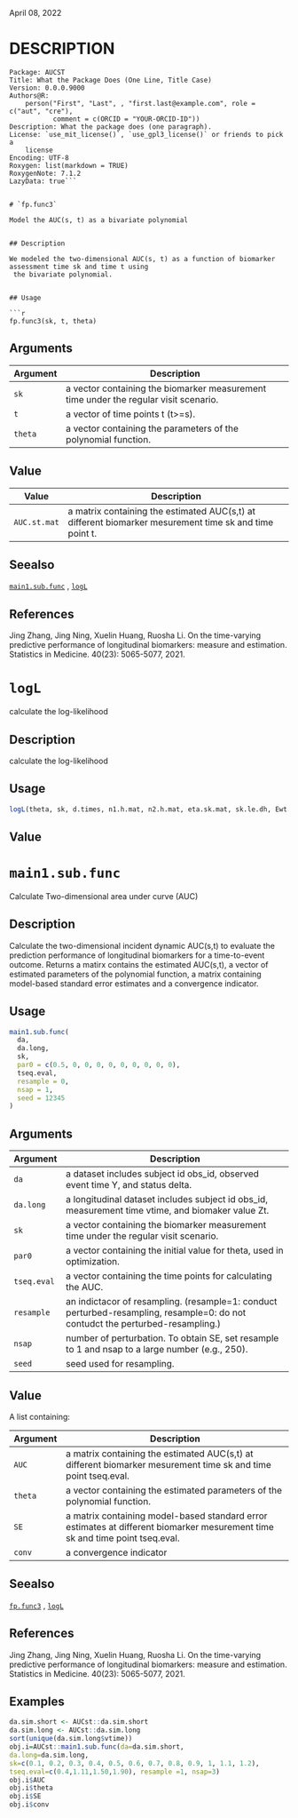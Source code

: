 <!-- toc -->

April 08, 2022

# DESCRIPTION

```
Package: AUCST
Title: What the Package Does (One Line, Title Case)
Version: 0.0.0.9000
Authors@R: 
    person("First", "Last", , "first.last@example.com", role = c("aut", "cre"),
           comment = c(ORCID = "YOUR-ORCID-ID"))
Description: What the package does (one paragraph).
License: `use_mit_license()`, `use_gpl3_license()` or friends to pick a
    license
Encoding: UTF-8
Roxygen: list(markdown = TRUE)
RoxygenNote: 7.1.2
LazyData: true```


# `fp.func3`

Model the AUC(s, t) as a bivariate polynomial


## Description

We modeled the two-dimensional AUC(s, t) as a function of biomarker assessment time sk and time t using
 the bivariate polynomial.


## Usage

```r
fp.func3(sk, t, theta)
```


## Arguments

Argument      |Description
------------- |----------------
`sk`     |      a vector containing the biomarker measurement time under the regular visit scenario. 
`t`     |      a vector of time points t (t>=s). 
`theta`     |      a vector containing the parameters of the polynomial function. 


## Value

Value      |Description
------------- |----------------
`AUC.st.mat`     |      a matrix containing the estimated AUC(s,t) at different biomarker mesurement time sk and time point t. 


## Seealso

[`main1.sub.func`](#main1.sub.func) , [`logL`](#logl)


## References

Jing Zhang, Jing Ning, Xuelin Huang, Ruosha Li. On the time-varying predictive performance of longitudinal biomarkers: measure and estimation. Statistics in Medicine. 40(23): 5065-5077, 2021.


# `logL`

calculate the log-likelihood


## Description

calculate the log-likelihood


## Usage

```r
logL(theta, sk, d.times, n1.h.mat, n2.h.mat, eta.sk.mat, sk.le.dh, Ewt.die)
```


## Value




# `main1.sub.func`

Calculate Two-dimensional area under curve (AUC)


## Description

Calculate the two-dimensional incident dynamic AUC(s,t) to evaluate the prediction performance of longitudinal biomarkers for a time-to-event outcome. Returns a matirx contains the estimated AUC(s,t), a vector of estimated parameters of the polynomial function, a matrix containing model-based standard error estimates and a convergence indicator.


## Usage

```r
main1.sub.func(
  da,
  da.long,
  sk,
  par0 = c(0.5, 0, 0, 0, 0, 0, 0, 0, 0, 0),
  tseq.eval,
  resample = 0,
  nsap = 1,
  seed = 12345
)
```


## Arguments

Argument      |Description
------------- |----------------
`da`     |      a dataset includes subject id obs_id,  observed event time Y, and status delta. 
`da.long`     |      a longitudinal dataset includes subject id obs_id,  measurement time vtime, and biomaker value Zt. 
`sk`     |      a vector containing the biomarker measurement time under the regular visit scenario. 
`par0`     |      a vector containing the initial value for theta, used in optimization. 
`tseq.eval`     |      a vector containing the time points for calculating the AUC. 
`resample`     |      an indictacor of resampling. (resample=1: conduct perturbed-resampling, resample=0: do not contudct the perturbed-resampling.) 
`nsap`     |      number of perturbation. To obtain SE, set resample to 1 and nsap to a large number (e.g., 250). 
`seed`     |      seed used for resampling. 


## Value

A list containing:
  
Argument      |Description
------------- |----------------
`AUC`     |      a matrix containing the estimated AUC(s,t) at different biomarker mesurement time sk and time point tseq.eval.
`theta`     |      a vector containing the estimated parameters of the polynomial function.
`SE`     |      a matrix containing model-based standard error estimates at different biomarker mesurement time sk and time point tseq.eval.
`conv`     |      a convergence indicator
## Seealso

[`fp.func3`](#fp.func3) , [`logL`](#logl)


## References

Jing Zhang, Jing Ning, Xuelin Huang, Ruosha Li. On the time-varying predictive performance of longitudinal biomarkers: measure and estimation. Statistics in Medicine. 40(23): 5065-5077, 2021.


## Examples

```r
da.sim.short <- AUCst::da.sim.short
da.sim.long <- AUCst::da.sim.long
sort(unique(da.sim.long$vtime))
obj.i=AUCst::main1.sub.func(da=da.sim.short,
da.long=da.sim.long,
sk=c(0.1, 0.2, 0.3, 0.4, 0.5, 0.6, 0.7, 0.8, 0.9, 1, 1.1, 1.2),
tseq.eval=c(0.4,1.11,1.50,1.90), resample =1, nsap=3)
obj.i$AUC
obj.i$theta
obj.i$SE
obj.i$conv
```


